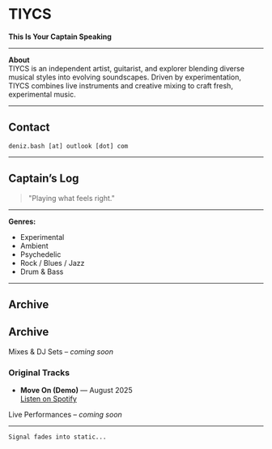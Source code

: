 # TIYCS  
**This Is Your Captain Speaking**  

---

**About**  
TIYCS is an independent artist, guitarist, and explorer blending diverse musical styles into evolving soundscapes. Driven by experimentation, TIYCS combines live instruments and creative mixing to craft fresh, experimental music.

---

## Contact  
`deniz.bash [at] outlook [dot] com`

---

## Captain’s Log  
> "Playing what feels right."  

---

**Genres:**  
- Experimental
- Ambient
- Psychedelic
- Rock / Blues / Jazz
- Drum & Bass

---

## Archive  
## Archive  
Mixes & DJ Sets – *coming soon*  

### Original Tracks  
- **Move On (Demo)** — August 2025  
  [Listen on Spotify](https://open.spotify.com/track/6irVvUhopiO5xrHXJOHg8a?si=fdd9c634ecc3441f)  

Live Performances – *coming soon*  

---

`Signal fades into static...`  
